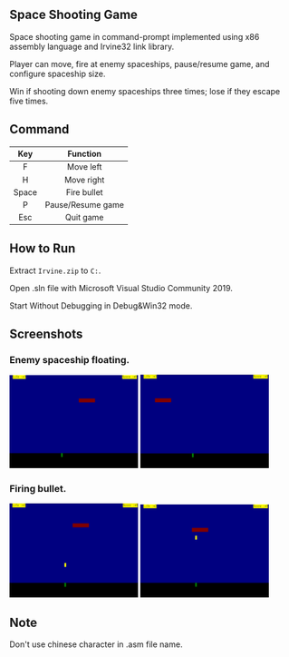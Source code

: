 ## Space Shooting Game
Space shooting game in command-prompt implemented using x86 assembly language and Irvine32 link library.

Player can move, fire at enemy spaceships, pause/resume game, and configure spaceship size.

Win if shooting down enemy spaceships three times; lose if they escape five times.

## Command
Key | Function
:-:|:-:
F | Move left
H | Move right
Space | Fire bullet
P | Pause/Resume game
Esc | Quit game

## How to Run
Extract `Irvine.zip` to `C:`.

Open .sln file with Microsoft Visual Studio Community 2019.

Start Without Debugging in Debug&Win32 mode.

## Screenshots
### Enemy spaceship floating.
<p>
<img src="screenshot/spaceship_1.png" width="45%">
<img src="screenshot/spaceship_2.png" width="45%">
</p>

### Firing bullet.
<p>
<img src="screenshot/fire_1.png" width="45%">
<img src="screenshot/fire_2.png" width="45%">
</p>

## Note
Don't use chinese character in .asm file name.

